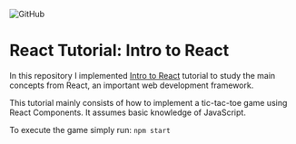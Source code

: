 ![GitHub](https://img.shields.io/github/license/gosiqueira/react-tutorial)

# React Tutorial: Intro to React

In this repository I implemented [Intro to React](https://reactjs.org/tutorial/tutorial.html) tutorial to study the main concepts from React, an important web development framework.

This tutorial mainly consists of how to implement a tic-tac-toe game using React Components. It assumes basic knowledge of JavaScript. 

To execute the game simply run: `npm start`
